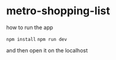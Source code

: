 # metro-shopping-list

how to run the app

`npm install`
`npm run dev`

and then open it on the localhost